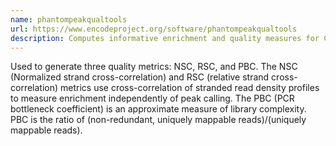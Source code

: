 ```yaml
---
name: phantompeakqualtools
url: https://www.encodeproject.org/software/phantompeakqualtools
description: Computes informative enrichment and quality measures for ChIP-seq/DNase-seq/FAIRE-seq/MNase-seq data
---
```


Used to generate three quality metrics: NSC, RSC, and PBC. The NSC (Normalized strand cross-correlation)
and RSC (relative strand cross-correlation) metrics use cross-correlation of stranded read density profiles
to measure enrichment independently of peak calling. The PBC (PCR bottleneck coefficient) is an approximate
measure of library complexity. PBC is the ratio of (non-redundant, uniquely mappable reads)/(uniquely mappable reads).
